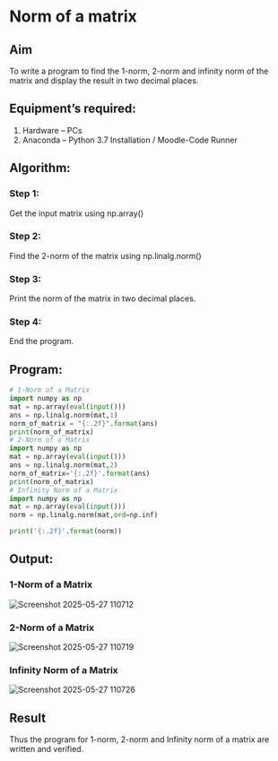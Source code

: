 # Norm of a matrix
## Aim
To write a program to find the 1-norm, 2-norm and infinity norm of the matrix and display the result in two decimal places.
## Equipment’s required:
1.	Hardware – PCs
2.	Anaconda – Python 3.7 Installation / Moodle-Code Runner
## Algorithm:
### Step 1:
Get the input matrix using np.array()   
### Step 2:
Find the 2-norm of the matrix using np.linalg.norm()
### Step 3:
Print the norm of the matrix in two decimal places.
### Step 4:
End the program.
## Program:
```Python
# 1-Norm of a Matrix
import numpy as np
mat = np.array(eval(input()))
ans = np.linalg.norm(mat,1)
norm_of_matrix = "{:.2f}".format(ans)
print(norm_of_matrix)
# 2-Norm of a Matrix
import numpy as np
mat = np.array(eval(input()))
ans = np.linalg.norm(mat,2)
norm_of_matrix='{:.2f}'.format(ans)
print(norm_of_matrix)
# Infinity Norm of a Matrix
import numpy as np
mat = np.array(eval(input()))
norm = np.linalg.norm(mat,ord=np.inf)

print('{:.2f}'.format(norm))
```
## Output:
### 1-Norm of a Matrix
![Screenshot 2025-05-27 110712](https://github.com/user-attachments/assets/fc34cc79-b075-46d5-b92d-fe739554e566)

### 2-Norm of a Matrix
![Screenshot 2025-05-27 110719](https://github.com/user-attachments/assets/0f7c684f-028e-4b85-9312-05c0ec608fa6)

### Infinity Norm of a Matrix
![Screenshot 2025-05-27 110726](https://github.com/user-attachments/assets/4a7db098-bbe1-4c3c-8b3c-aac8413aa90b)

## Result
Thus the program for 1-norm, 2-norm and Infinity norm of a matrix are written and verified.
